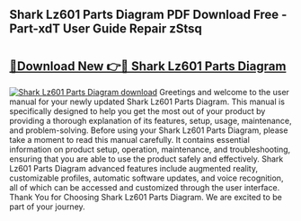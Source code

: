 ## Shark Lz601 Parts Diagram PDF Download Free - Part-xdT User Guide Repair zStsq

# <h2><a href="http://dftm7s.blite.top/?on=Shark+Lz601+Parts+Diagram">🔗Download New 👉🔴 Shark Lz601 Parts Diagram</a></h2>

[![Shark Lz601 Parts Diagram download](https://i.imgur.com/lujVjoI.png)](http://dftm7s.blite.top/?on=Shark+Lz601+Parts+Diagram)
Greetings and welcome to the user manual for your newly updated Shark Lz601 Parts Diagram. This manual is specifically designed to help you get the most out of your product by providing a thorough explanation of its features, setup, usage, maintenance, and problem-solving. Before using your Shark Lz601 Parts Diagram, please take a moment to read this manual carefully. It contains essential information on product setup, operation, maintenance, and troubleshooting, ensuring that you are able to use the product safely and effectively. Shark Lz601 Parts Diagram advanced features include augmented reality, customizable profiles, automatic software updates, and voice recognition, all of which can be accessed and customized through the user interface. Thank You for Choosing Shark Lz601 Parts Diagram. We are excited to be part of your journey.
